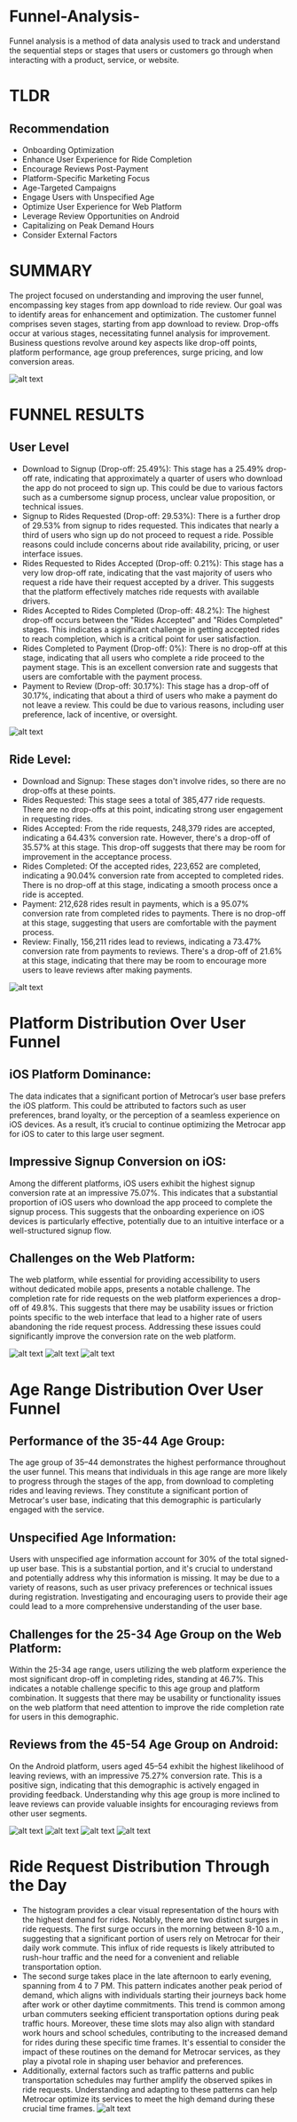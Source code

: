 # Funnel-Analysis-
Funnel analysis is a method of data analysis used to track and understand the sequential steps or stages that users or customers go through when interacting with a product, service, or website.

# TLDR
## Recommendation

- Onboarding Optimization
- Enhance User Experience for Ride Completion
- Encourage Reviews Post-Payment
- Platform-Specific Marketing Focus
- Age-Targeted Campaigns
- Engage Users with Unspecified Age
- Optimize User Experience for Web Platform
- Leverage Review Opportunities on Android
- Capitalizing on Peak Demand Hours
- Consider External Factors

# SUMMARY

The project focused on understanding and improving the user funnel, encompassing key stages from app download to ride review. Our goal was to identify areas for enhancement and optimization. The customer funnel comprises seven stages, starting from app download to review. Drop-offs occur at various stages, necessitating funnel analysis for improvement. Business questions revolve around key aspects like drop-off points, platform performance, age group preferences, surge pricing, and low conversion areas.

![alt text](https://github.com/Fitasdj/Funnel-Analysis-/blob/main/Funnel%20Steps.png)

# FUNNEL RESULTS
## User Level 
- Download to Signup (Drop-off: 25.49%): This stage has a 25.49% drop-off rate, indicating that approximately a quarter of users who download the app do not proceed to sign up. This could be due to various factors such as a cumbersome signup process, unclear value proposition, or technical issues.
- Signup to Rides Requested (Drop-off: 29.53%): There is a further drop of 29.53% from signup to rides requested. This indicates that nearly a third of users who sign up do not proceed to request a ride. Possible reasons could include concerns about ride availability, pricing, or user interface issues.
- Rides Requested to Rides Accepted (Drop-off: 0.21%): This stage has a very low drop-off rate, indicating that the vast majority of users who request a ride have their request accepted by a driver. This suggests that the platform effectively matches ride requests with available drivers.
- Rides Accepted to Rides Completed (Drop-off: 48.2%): The highest drop-off occurs between the "Rides Accepted" and "Rides Completed" stages. This indicates a significant challenge in getting accepted rides to reach completion, which is a critical point for user satisfaction.
- Rides Completed to Payment (Drop-off: 0%): There is no drop-off at this stage, indicating that all users who complete a ride proceed to the payment stage. This is an excellent conversion rate and suggests that users are comfortable with the payment process.
- Payment to Review (Drop-off: 30.17%): This stage has a drop-off of 30.17%, indicating that about a third of users who make a payment do not leave a review. This could be due to various reasons, including user preference, lack of incentive, or oversight.

![alt text](https://github.com/Fitasdj/Funnel-Analysis-/blob/main/User%20Funnel.png)

##  Ride Level:
- Download and Signup: These stages don't involve rides, so there are no drop-offs at these points.
- Rides Requested: This stage sees a total of 385,477 ride requests. There are no drop-offs at this point, indicating strong user engagement in requesting rides.
- Rides Accepted: From the ride requests, 248,379 rides are accepted, indicating a 64.43% conversion rate. However, there's a drop-off of 35.57% at this stage. This drop-off suggests that there may be room for improvement in the acceptance process.
- Rides Completed: Of the accepted rides, 223,652 are completed, indicating a 90.04% conversion rate from accepted to completed rides. There is no drop-off at this stage, indicating a smooth process once a ride is accepted.
- Payment: 212,628 rides result in payments, which is a 95.07% conversion rate from completed rides to payments. There is no drop-off at this stage, suggesting that users are comfortable with the payment process.
- Review: Finally, 156,211 rides lead to reviews, indicating a 73.47% conversion rate from payments to reviews. There's a drop-off of 21.6% at this stage, indicating that there may be room to encourage more users to leave reviews after making payments.

![alt text](https://github.com/Fitasdj/Funnel-Analysis-/blob/main/Ride%20Funne.png)

# Platform Distribution Over User Funnel

## iOS Platform Dominance:
The data indicates that a significant portion of Metrocar’s user base prefers the iOS platform. This could be attributed to factors such as user preferences, brand loyalty, or the perception of a seamless experience on iOS devices. As a result, it’s crucial to continue optimizing the Metrocar app for iOS to cater to this large user segment.
## Impressive Signup Conversion on iOS:
Among the different platforms, iOS users exhibit the highest signup conversion rate at an impressive 75.07%. This indicates that a substantial proportion of iOS users who download the app proceed to complete the signup process. This suggests that the onboarding experience on iOS devices is particularly effective, potentially due to an intuitive interface or a well-structured signup flow.
## Challenges on the Web Platform:
The web platform, while essential for providing accessibility to users without dedicated mobile apps, presents a notable challenge. The completion rate for ride requests on the web platform experiences a drop-off of 49.8%. This suggests that there may be usability issues or friction points specific to the web interface that lead to a higher rate of users abandoning the ride request process. Addressing these issues could significantly improve the conversion rate on the web platform.

![alt text](https://github.com/Fitasdj/Funnel-Analysis-/blob/main/Android.png)
![alt text](https://github.com/Fitasdj/Funnel-Analysis-/blob/main/IOS.png)
![alt text](https://github.com/Fitasdj/Funnel-Analysis-/blob/main/Web.png)

# Age Range Distribution Over User Funnel

## Performance of the 35-44 Age Group:
The age group of 35–44 demonstrates the highest performance throughout the user funnel. This means that individuals in this age range are more likely to progress through the stages of the app, from download to completing rides and leaving reviews. They constitute a significant portion of Metrocar's user base, indicating that this demographic is particularly engaged with the service.
## Unspecified Age Information:
Users with unspecified age information account for 30% of the total signed-up user base. This is a substantial portion, and it's crucial to understand and potentially address why this information is missing. It may be due to a variety of reasons, such as user privacy preferences or technical issues during registration. Investigating and encouraging users to provide their age could lead to a more comprehensive understanding of the user base.
## Challenges for the 25-34 Age Group on the Web Platform:
Within the 25-34 age range, users utilizing the web platform experience the most significant drop-off in completing rides, standing at 46.7%. This indicates a notable challenge specific to this age group and platform combination. It suggests that there may be usability or functionality issues on the web platform that need attention to improve the ride completion rate for users in this demographic.
## Reviews from the 45-54 Age Group on Android:
On the Android platform, users aged 45–54 exhibit the highest likelihood of leaving reviews, with an impressive 75.27% conversion rate. This is a positive sign, indicating that this demographic is actively engaged in providing feedback. Understanding why this age group is more inclined to leave reviews can provide valuable insights for encouraging reviews from other user segments.

![alt text](https://github.com/Fitasdj/Funnel-Analysis-/blob/main/18-24.png)
![alt text](https://github.com/Fitasdj/Funnel-Analysis-/blob/main/25-34.png)
![alt text](https://github.com/Fitasdj/Funnel-Analysis-/blob/main/35-44.png)
![alt text](https://github.com/Fitasdj/Funnel-Analysis-/blob/main/45-54.png)

# Ride Request Distribution Through the Day

- The histogram provides a clear visual representation of the hours with the highest demand for rides. Notably, there are two distinct surges in ride requests. The first surge occurs in the morning between 8-10 a.m., suggesting that a significant portion of users rely on Metrocar for their daily work commute. This influx of ride requests is likely attributed to rush-hour traffic and the need for a convenient and reliable transportation option.
- The second surge takes place in the late afternoon to early evening, spanning from 4 to 7 PM. This pattern indicates another peak period of demand, which aligns with individuals starting their journeys back home after work or other daytime commitments. This trend is common among urban commuters seeking efficient transportation options during peak traffic hours.
Moreover, these time slots may also align with standard work hours and school schedules, contributing to the increased demand for rides during these specific time frames. It's essential to consider the impact of these routines on the demand for Metrocar services, as they play a pivotal role in shaping user behavior and preferences.
- Additionally, external factors such as traffic patterns and public transportation schedules may further amplify the observed spikes in ride requests. Understanding and adapting to these patterns can help Metrocar optimize its services to meet the high demand during these crucial time frames.
![alt text](https://github.com/Fitasdj/Funnel-Analysis-/blob/main/Ride%20Request%20Distribution.png)


